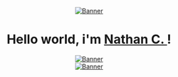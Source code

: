 <p align="center">
  <a href="#">
    <img src="https://media2.giphy.com/media/JmkuaMwx8yxmu13qKY/200.gif" alt="Banner">
  </a>
</p>

<h1 align="center">Hello world, i'm <a href="#">Nathan C. </a>!</h1>

<p align="center">
  <p align="center">
    <a href="https://nathancombes.ovh">
      <img src="https://skillicons.dev/icons?i=js,html,laravel,py,php,c" alt="Banner">
    </a>
    <br/>
    <a href="#">
      <img src="https://skillicons.dev/icons?i=nginx,mysql,linux,docker,grafana,cloudflare" alt="Banner">
    </a>
  </p>
</p>
